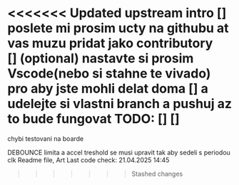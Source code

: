 <<<<<<< Updated upstream
intro
    []  poslete mi prosim ucty na githubu at vas muzu pridat jako contributory  
    []  (optional) nastavte si prosim Vscode(nebo si stahne te vivado) pro aby jste mohli delat doma 
    []  a udelejte si vlastni branch a pushuj az to bude fungovat
TODO:
    []
    []
=======

chybi testovani na boarde

DEBOUNCE limita a accel treshold se musi upravit tak aby sedeli s periodou clk
Readme file, Art
Last code check: 21.04.2025 14:45
>>>>>>> Stashed changes
